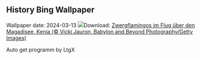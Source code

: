## History Bing Wallpaper
Wallpaper date: 2024-03-13
![](https://www.bing.com/th?id=OHR.MagadiFlamingos_DE-DE1454409448_UHD.jpg&w=1000)Download: [Zwergflamingos im Flug über den Magadisee, Kenia (© Vicki Jauron, Babylon and Beyond Photography/Getty Images)](https://www.bing.com/th?id=OHR.MagadiFlamingos_DE-DE1454409448_UHD.jpg)

Auto get programm by LtgX
